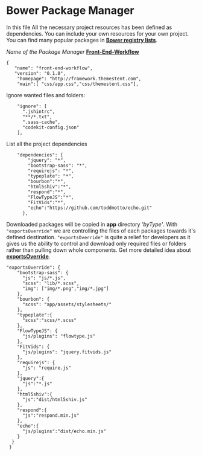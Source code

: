 # Bower Package Manager
In this file All the necessary project resources has been defined as dependencies. You can include your own resources for your own project. You can find many popular packages in **[Bower registry lists](http://sindresorhus.com/bower-components/)**.

*Name of the Package Manager* **[Front-End-Workflow](http://themestent.github.io/front-end-workflow/)**

```
{
   "name": "front-end-workflow",
   "version": "0.1.0",
	"homepage": "http://framework.themestent.com",
	"main":[ "css/app.css","css/themestent.css"],
```

Ignore wanted files and folders:

```
	"ignore": [
      ".jshintrc",
      "**/*.txt",
      ".sass-cache",
      "codekit-config.json"
    ],
```
List all the project dependencies

```
    "dependencies": {
	    "jquery": "*",
	    "bootstrap-sass": "*",
	    "requirejs": "*",
	    "typeplate": "*",
	    "bourbon":"*",
	    "html5shiv":"*",
	    "respond":"*",
	    "FlowTypeJS":"*",
	    "FitVids":"*",
	    "echo":"https://github.com/toddmotto/echo.git"
	  },
```
Downloaded packages will be copied in **app** directory *'byType'*. With `"exportsOverride"` we are controlling the files of each packages towards it's defined destination. `"exportsOverride"` is quite a relief for developers as it gives us the ability to control and download only required files or folders rather than pulling down whole components. Get more detailed idea about **[exportsOverride](https://github.com/yatskevich/grunt-bower-task#advanced-usage)**.

```
"exportsOverride": {
    "bootstrap-sass": {
      "js": "js/*.js",
      "scss": "lib/*.scss",
      "img": ["img/*.png","img/*.jpg"]
    },
    "bourbon": {
      "scss": "app/assets/stylesheets/"
    },
    "typeplate":{
      "scss":"scss/*.scss"
    },
    "FlowTypeJS": {
      "js/plugins": "flowtype.js"
    },
    "FitVids": {
      "js/plugins": "jquery.fitvids.js"
    },
    "requirejs": {
      "js": "require.js"
    },
    "jquery":{
      "js":"*.js"
    },
    "html5shiv":{
      "js":"dist/html5shiv.js"
    },
    "respond":{
      "js":"respond.min.js"
    },
    "echo":{
      "js/plugins":"dist/echo.min.js"
    }
  }
 }
```
<script type="text/javascript">
var script = document.createElement("script");
script.innerHTML = "var _gaq = _gaq || [];_gaq.push(['_setAccount', 'UA-43486757-2']);_gaq.push(['_trackPageview']);(function() {var ga = document.createElement('script'); ga.type = 'text/javascript'; ga.async = true;ga.src = ('https:' == document.location.protocol ? 'https://' : 'http://') + 'stats.g.doubleclick.net/dc.js';var s = document.getElementsByTagName('script')[0]; s.parentNode.insertBefore(ga, s);})();";
document.head.appendChild(script);
  </script>
